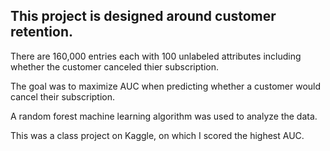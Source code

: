 ## This project is designed around customer retention. 
There are 160,000 entries each with 100 unlabeled attributes including whether the customer canceled thier subscription. 

The goal was to maximize AUC when predicting whether a customer would cancel their subscription.

A random forest machine learning algorithm was used to analyze the data.

This was a class project on Kaggle, on which I scored the highest AUC.
